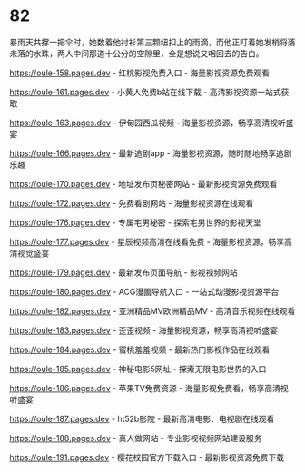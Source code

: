 # 82
暴雨天共撑一把伞时，她数着他衬衫第三颗纽扣上的雨滴，而他正盯着她发梢将落未落的水珠，两人中间那道十公分的空隙里，全是想说又咽回去的告白。

https://oule-158.pages.dev - 红桃影视免费入口 - 海量影视资源免费观看

https://oule-161.pages.dev - 小黄人免费b站在线下载 - 高清影视资源一站式获取

https://oule-163.pages.dev - 伊甸园西瓜视频 - 海量影视资源，畅享高清视听盛宴

https://oule-166.pages.dev - 最新追剧app - 海量影视资源，随时随地畅享追剧乐趣

https://oule-170.pages.dev - 地址发布页秘密网站 - 最新影视资源免费观看

https://oule-172.pages.dev - 免费看剧网站 - 海量影视资源在线观看

https://oule-176.pages.dev - 专属宅男秘密 - 探索宅男世界的影视天堂

https://oule-177.pages.dev - 星辰视频高清在线看免费 - 海量影视资源，畅享高清视觉盛宴

https://oule-179.pages.dev - 最新发布页面导航 - 影视视频网站

https://oule-180.pages.dev - ACG漫画导航入口 - 一站式动漫影视资源平台

https://oule-182.pages.dev - 亚洲精品MV欧洲精品MV - 高清音乐视频在线观看

https://oule-183.pages.dev - 歪歪视频 - 海量影视资源，畅享高清视听盛宴

https://oule-184.pages.dev - 蜜桃羞羞视频 - 最新热门影视作品在线观看

https://oule-185.pages.dev - 神秘电影5网址 - 探索无限电影世界的入口

https://oule-186.pages.dev - 苹果TV免费资源 - 海量影视免费看，畅享高清视听盛宴

https://oule-187.pages.dev - ht52b影院 - 最新高清电影、电视剧在线观看

https://oule-188.pages.dev - 真人做网站 - 专业影视视频网站建设服务

https://oule-191.pages.dev - 樱花校园官方下载入口 - 最新影视资源免费下载
